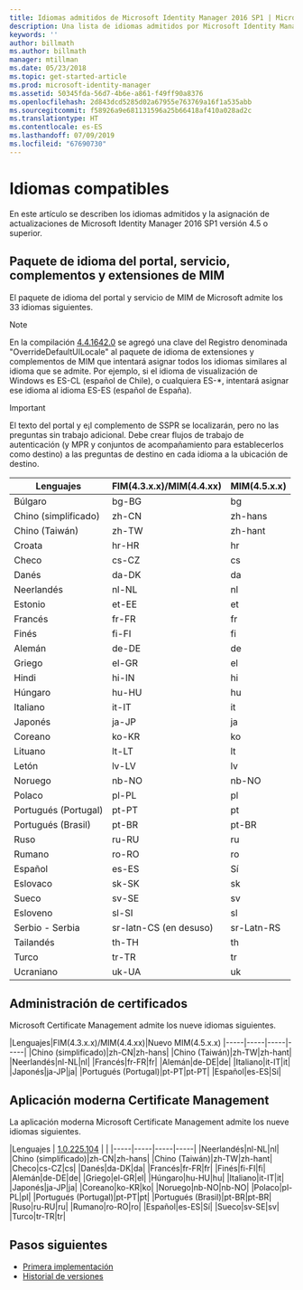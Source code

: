 ```yaml
---
title: Idiomas admitidos de Microsoft Identity Manager 2016 SP1 | Microsoft Docs
description: Una lista de idiomas admitidos por Microsoft Identity Manager 2016 SP1.
keywords: ''
author: billmath
ms.author: billmath
manager: mtillman
ms.date: 05/23/2018
ms.topic: get-started-article
ms.prod: microsoft-identity-manager
ms.assetid: 50345fda-56d7-4b6e-a861-f49ff90a8376
ms.openlocfilehash: 2d843dcd5285d02a67955e763769a16f1a535abb
ms.sourcegitcommit: f58926a9e681131596a25b66418af410a028ad2c
ms.translationtype: HT
ms.contentlocale: es-ES
ms.lasthandoff: 07/09/2019
ms.locfileid: "67690730"
---
```

# <a name="supported-languages"></a>Idiomas compatibles

En este artículo se describen los idiomas admitidos y la asignación de actualizaciones de Microsoft Identity Manager 2016 SP1 versión 4.5 o superior.

## <a name="mim-service-and-portal-and-add-ins-and-extensions-language-pack"></a>Paquete de idioma del portal, servicio, complementos y extensiones de MIM 

El paquete de idioma del portal y servicio de MIM de Microsoft admite los 33 idiomas siguientes.  

> [!NOTE]
> En la compilación [4.4.1642.0](https://support.microsoft.com/en-us/help/4021562/hotfix-rollup-package-build-4-4-1642-0-is-available-for-microsoft) se agregó una clave del Registro denominada "OverrideDefaultUILocale" al paquete de idioma de extensiones y complementos de MIM que intentará asignar todos los idiomas similares al idioma que se admite. Por ejemplo, si el idioma de visualización de Windows es ES-CL (español de Chile), o cualquiera ES-\*, intentará asignar ese idioma al idioma ES-ES (español de España).

> [!IMPORTANT]
> El texto del portal y e¡l complemento de SSPR se localizarán, pero no las preguntas sin trabajo adicional. Debe crear flujos de trabajo de autenticación (y MPR y conjuntos de acompañamiento para establecerlos como destino) a las preguntas de destino en cada idioma a la ubicación de destino.

|       Lenguajes        | FIM(4.3.x.x)/MIM(4.4.xx) | MIM(4.5.x.x) |
|-----------------------|--------------------------|--------------|
|       Búlgaro       |          bg-BG           |      bg      |
| Chino (simplificado)  |          zh-CN           |   zh-hans    |
|   Chino (Taiwán)    |          zh-TW           |   zh-hant    |
|       Croata        |          hr-HR           |      hr      |
|         Checo         |          cs-CZ           |      cs      |
|        Danés         |          da-DK           |      da      |
|         Neerlandés         |          nl-NL           |      nl      |
|       Estonio        |          et-EE           |      et      |
|        Francés         |          fr-FR           |      fr      |
|        Finés        |          fi-FI           |      fi      |
|        Alemán         |          de-DE           |      de      |
|         Griego         |          el-GR           |      el      |
|         Hindi         |          hi-IN           |      hi      |
|       Húngaro       |          hu-HU           |      hu      |
|        Italiano        |          it-IT           |      it      |
|       Japonés        |          ja-JP           |      ja      |
|        Coreano         |          ko-KR           |      ko      |
|      Lituano       |          lt-LT           |      lt      |
|        Letón        |          lv-LV           |      lv      |
|       Noruego       |          nb-NO           |    nb-NO     |
|        Polaco         |          pl-PL           |      pl      |
| Portugués (Portugal) |          pt-PT           |      pt      |
|  Portugués (Brasil)  |          pt-BR           |    pt-BR     |
|        Ruso        |          ru-RU           |      ru      |
|       Rumano        |          ro-RO           |      ro      |
|        Español        |          es-ES           |      Sí      |
|        Eslovaco         |          sk-SK           |      sk      |
|        Sueco        |          sv-SE           |      sv      |
|       Esloveno       |          sl-SI           |      sl      |
|   Serbio - Serbia    |  sr-latn-CS (en desuso)  |  sr-Latn-RS  |
|         Tailandés          |          th-TH           |      th      |
|        Turco        |          tr-TR           |      tr      |
|       Ucraniano       |          uk-UA           |      uk      |

## <a name="certificate-management"></a>Administración de certificados 
Microsoft Certificate Management admite los nueve idiomas siguientes. 

|Lenguajes|FIM(4.3.x.x)/MIM(4.4.xx)|Nuevo MIM(4.5.x.x)
|-----|-----|-----|-----|
|Chino (simplificado)|zh-CN|zh-hans|
|Chino (Taiwán)|zh-TW|zh-hant|
|Neerlandés|nl-NL|nl|
|Francés|fr-FR|fr|
|Alemán|de-DE|de|
|Italiano|it-IT|it|
|Japonés|ja-JP|ja|
|Portugués (Portugal)|pt-PT|pt-PT|
|Español|es-ES|Sí|

## <a name="certificate-management-modern-application"></a>Aplicación moderna Certificate Management  
La aplicación moderna Microsoft Certificate Management admite los nueve idiomas siguientes. 

|Lenguajes | [1.0.225.104](https://www.microsoft.com/en-us/download/details.aspx?id=54954) | |
|-----|-----|-----|-----|
|Neerlandés|nl-NL|nl|
|Chino (simplificado)|zh-CN|zh-hans|
|Chino (Taiwán)|zh-TW|zh-hant|
|Checo|cs-CZ|cs|
|Danés|da-DK|da|
|Francés|fr-FR|fr|
|Finés|fi-FI|fi|
|Alemán|de-DE|de|
|Griego|el-GR|el|
|Húngaro|hu-HU|hu|
|Italiano|it-IT|it|
|Japonés|ja-JP|ja|
|Coreano|ko-KR|ko|
|Noruego|nb-NO|nb-NO|
|Polaco|pl-PL|pl|
|Portugués (Portugal)|pt-PT|pt|
|Portugués (Brasil)|pt-BR|pt-BR|
|Ruso|ru-RU|ru|
|Rumano|ro-RO|ro|
|Español|es-ES|Sí|
|Sueco|sv-SE|sv|
|Turco|tr-TR|tr|

## <a name="next-steps"></a>Pasos siguientes

- [Primera implementación](microsoft-identity-manager-deploy.md)
- [Historial de versiones](reference/version-history.md)
